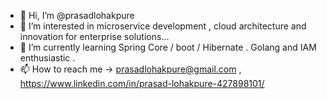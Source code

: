 - 👋 Hi, I’m @prasadlohakpure 
- 👀 I’m interested in microservice development , cloud architecture and innovation for enterprise solutions...
- 🌱 I’m currently learning Spring Core / boot / Hibernate . Golang and IAM enthusiastic .
- 📫 How to reach me -> prasadlohakpure@gmail.com , https://www.linkedin.com/in/prasad-lohakpure-427898101/

<!---
prasadlohakpure/prasadlohakpure is a ✨ special ✨ repository because its `README.md` (this file) appears on your GitHub profile.
You can click the Preview link to take a look at your changes.
--->
